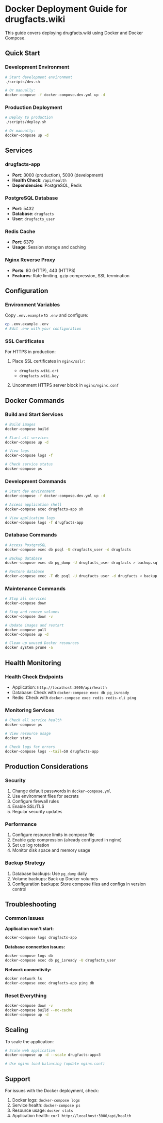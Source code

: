 # Docker Deployment Guide for drugfacts.wiki

This guide covers deploying drugfacts.wiki using Docker and Docker Compose.

## Quick Start

### Development Environment

```bash
# Start development environment
./scripts/dev.sh

# Or manually:
docker-compose -f docker-compose.dev.yml up -d
```

### Production Deployment

```bash
# Deploy to production
./scripts/deploy.sh

# Or manually:
docker-compose up -d
```

## Services

### drugfacts-app
- **Port**: 3000 (production), 5000 (development)
- **Health Check**: `/api/health`
- **Dependencies**: PostgreSQL, Redis

### PostgreSQL Database
- **Port**: 5432
- **Database**: `drugfacts`
- **User**: `drugfacts_user`

### Redis Cache
- **Port**: 6379
- **Usage**: Session storage and caching

### Nginx Reverse Proxy
- **Ports**: 80 (HTTP), 443 (HTTPS)
- **Features**: Rate limiting, gzip compression, SSL termination

## Configuration

### Environment Variables

Copy `.env.example` to `.env` and configure:

```bash
cp .env.example .env
# Edit .env with your configuration
```

### SSL Certificates

For HTTPS in production:

1. Place SSL certificates in `nginx/ssl/`:
   - `drugfacts.wiki.crt`
   - `drugfacts.wiki.key`

2. Uncomment HTTPS server block in `nginx/nginx.conf`

## Docker Commands

### Build and Start Services

```bash
# Build images
docker-compose build

# Start all services
docker-compose up -d

# View logs
docker-compose logs -f

# Check service status
docker-compose ps
```

### Development Commands

```bash
# Start dev environment
docker-compose -f docker-compose.dev.yml up -d

# Access application shell
docker-compose exec drugfacts-app sh

# View application logs
docker-compose logs -f drugfacts-app
```

### Database Commands

```bash
# Access PostgreSQL
docker-compose exec db psql -U drugfacts_user -d drugfacts

# Backup database
docker-compose exec db pg_dump -U drugfacts_user drugfacts > backup.sql

# Restore database
docker-compose exec -T db psql -U drugfacts_user -d drugfacts < backup.sql
```

### Maintenance Commands

```bash
# Stop all services
docker-compose down

# Stop and remove volumes
docker-compose down -v

# Update images and restart
docker-compose pull
docker-compose up -d

# Clean up unused Docker resources
docker system prune -a
```

## Health Monitoring

### Health Check Endpoints

- Application: `http://localhost:3000/api/health`
- Database: Check with `docker-compose exec db pg_isready`
- Redis: Check with `docker-compose exec redis redis-cli ping`

### Monitoring Services

```bash
# Check all service health
docker-compose ps

# View resource usage
docker stats

# Check logs for errors
docker-compose logs --tail=50 drugfacts-app
```

## Production Considerations

### Security

1. Change default passwords in `docker-compose.yml`
2. Use environment files for secrets
3. Configure firewall rules
4. Enable SSL/TLS
5. Regular security updates

### Performance

1. Configure resource limits in compose file
2. Enable gzip compression (already configured in nginx)
3. Set up log rotation
4. Monitor disk space and memory usage

### Backup Strategy

1. Database backups: Use `pg_dump` daily
2. Volume backups: Back up Docker volumes
3. Configuration backups: Store compose files and configs in version control

## Troubleshooting

### Common Issues

**Application won't start:**
```bash
docker-compose logs drugfacts-app
```

**Database connection issues:**
```bash
docker-compose logs db
docker-compose exec db pg_isready -U drugfacts_user
```

**Network connectivity:**
```bash
docker network ls
docker-compose exec drugfacts-app ping db
```

### Reset Everything

```bash
docker-compose down -v
docker-compose build --no-cache
docker-compose up -d
```

## Scaling

To scale the application:

```bash
# Scale web application
docker-compose up -d --scale drugfacts-app=3

# Use nginx load balancing (update nginx.conf)
```

## Support

For issues with the Docker deployment, check:
1. Docker logs: `docker-compose logs`
2. Service health: `docker-compose ps`
3. Resource usage: `docker stats`
4. Application health: `curl http://localhost:3000/api/health`